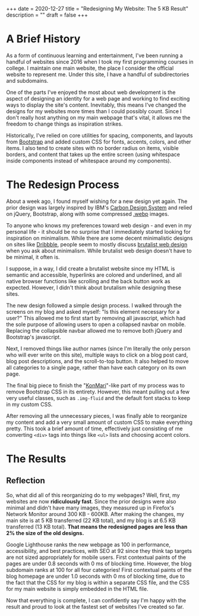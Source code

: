 +++
date = 2020-12-27
title = "Redesigning My Website: The 5 KB Result"
description = ""
draft = false
+++

# A Brief History

As a form of continuous learning and entertainment, I've been running a handful
of websites since 2016 when I took my first programming courses in college. I
maintain one main website, the place I consider the official website to
represent me. Under this site, I have a handful of subdirectories and
subdomains.

One of the parts I've enjoyed the most about web development is the aspect of
designing an identity for a web page and working to find exciting ways to
display the site's content. Inevitably, this means I've changed the designs
for my websites more times than I could possibly count. Since I don't really
host anything on my main webpage that's vital, it allows me the freedom to
change things as inspiration strikes.

Historically, I've relied on core utilities for spacing, components, and
layouts from [Bootstrap](https://getbootstrap.com) and added custom CSS for
fonts, accents, colors, and other items. I also tend to create sites with no
border radius on items, visible borders, and content that takes up the entire
screen (using whitespace inside components instead of whitespace around my
components).

# The Redesign Process

About a week ago, I found myself wishing for a new design yet again. The prior
design was largely inspired by IBM's [Carbon Design
System](https://www.carbondesignsystem.com) and relied on jQuery, Bootstrap,
along with some compressed [.webp](https://en.wikipedia.org/wiki/WebP) images.

To anyone who knows my preferences toward web design - and even in my personal
life - it should be no surprise that I immediately started looking for
inspiration on minimalism. While there are some decent minimalistic designs on
sites like
[Dribbble](https://dribbble.com/search/shots/popular/web-design?q=minimalism),
people seem to mostly discuss [brutalist web
design](https://brutalist-web.design) when you ask about minimalism. While
brutalist web design doesn't have to be minimal, it often is.

I suppose, in a way, I did create a brutalist website since my HTML is semantic
and accessible, hyperlinks are colored and underlined, and all native browser
functions like scrolling and the back button work as expected. However, I
didn't think about brutalism while designing these sites.

The new design followed a simple design process. I walked through the screens on
my blog and asked myself: "Is this element necessary for a user?" This allowed
me to first start by removing all javascript, which had the sole purpose of
allowing users to open a collapsed navbar on mobile. Replacing the collapsible
navbar allowed me to remove both jQuery and Bootstrap's javascript.

Next, I removed things like author names (since I'm literally the only person
who will ever write on this site), multiple ways to click on a blog post card,
blog post descriptions, and the scroll-to-top button. It also helped to move all
categories to a single page, rather than have each category on its own page.

The final big piece to finish the
"[KonMari](https://en.wikipedia.org/wiki/Marie_Kondo#KonMari_method)"-like
part of my process was to remove Bootstrap CSS in its entirety. However, this
meant pulling out a few very useful classes, such as `.img-fluid` and the
default font stacks to keep in my custom CSS.

After removing all the unnecessary pieces, I was finally able to reorganize my
content and add a very small amount of custom CSS to make everything pretty.
This took a brief amount of time, effectively just consisting of me converting
`<div>` tags into things like `<ul>` lists and choosing accent colors.

# The Results

## Reflection

So, what did all of this reorganizing do to my webpages? Well, first, my
websites are now **ridiculously fast**. Since the prior designs were also
minimal and didn't have many images, they measured up in Firefox's Network
Monitor around 300 KB - 600KB. After making the changes, my main site is at 5 KB
transferred (22 KB total), and my blog is at 6.5 KB transferred (13 KB total).
**That means the redesigned pages are less than 2% the size of the old
designs.**

Google Lighthouse ranks the new webpage as 100 in performance, accessibility,
and best practices, with SEO at 92 since they think tap targets are not sized
appropriately for mobile users. First contextual paints of the pages are under
0.8 seconds with 0 ms of blocking time. However, the blog subdomain ranks at 100
for all four categories! First contextual paints of the blog homepage are under
1.0 seconds with 0 ms of blocking time, due to the fact that the CSS for my blog
is within a separate CSS file, and the CSS for my main website is simply
embedded in the HTML file.

Now that everything is complete, I can confidently say I'm happy with the
result and proud to look at the fastest set of websites I've created so far.
